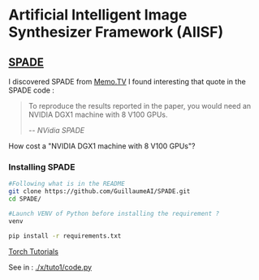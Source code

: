 # Artificial Intelligent Image Synthesizer Framework (AIISF)


## [SPADE](http://guillaumeisabelle.com/r/aif/SPADE/code)

I discovered SPADE from [Memo.TV](http://www.memo.tv/portfolio/epicganguy2019/) 
I found interesting that quote in the SPADE code : 
> To reproduce the results reported in the paper, you would need an NVIDIA DGX1 machine with 8 V100 GPUs.
>
> -- <cite>NVidia SPADE</cite>

How cost a "NVIDIA DGX1 machine with 8 V100 GPUs"?

### Installing SPADE

```sh
#Following what is in the README
git clone https://github.com/GuillaumeAI/SPADE.git
cd SPADE/

#Launch VENV of Python before installing the requirement ?
venv

pip install -r requirements.txt

```
[Torch Tutorials](https://pytorch.org/tutorials)

See in : [./x/tuto1/code.py](./x/tuto1/code.py)
